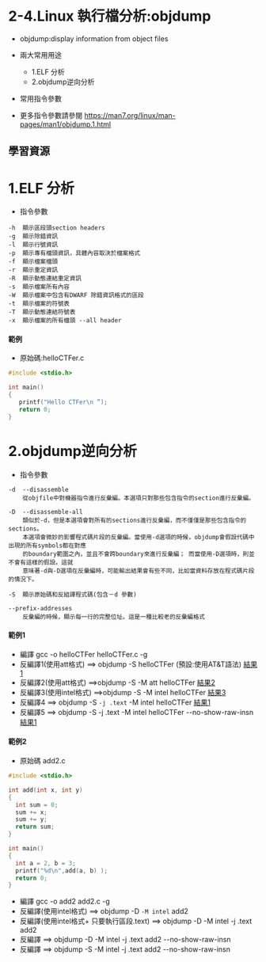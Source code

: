 # 2-4.Linux 執行檔分析:objdump
- objdump:display information from object files

- 兩大常用用途
  - 1.ELF 分析
  - 2.objdump逆向分析
- 常用指令參數
- 更多指令參數請參閱 https://man7.org/linux/man-pages/man1/objdump.1.html

## 學習資源


# 1.ELF 分析
- 指令參數
```
-h	顯示區段頭section headers
-g	顯示除錯資訊
-l	顯示行號資訊
-p	顯示專有檔頭資訊，具體內容取決於檔案格式
-f	顯示檔案檔頭
-r 	顯示重定資訊
-R 	顯示動態連結重定資訊
-s 	顯示檔案所有內容
-W	顯示檔案中包含有DWARF 除錯資訊格式的區段
-t	顯示檔案的符號表
-T 	顯示動態連結符號表
-x 	顯示檔案的所有檔頭 --all header
```
#### 範例
- 原始碼:helloCTFer.c
```c
#include <stdio.h>

int main()
{
   printf("Hello CTFer\n ”);
   return 0;
}
```
# 2.objdump逆向分析

- 指令參數
```
-d  --disassemble
    從objfile中對機器指令進行反彙編。本選項只對那些包含指令的section進行反彙編。

-D  --disassemble-all
    類似於-d，但是本選項會對所有的sections進行反彙編，而不僅僅是那些包含指令的sections。
    本選項會微妙的影響程式碼片段的反彙編。當使用-d選項的時候，objdump會假設代碼中出現的所有symbols都在對應
    的boundary範圍之內，並且不會跨boundary來進行反彙編； 而當使用-D選項時，則並不會有這樣的假設。這就
    意味著-d與-D選項在反彙編時，可能輸出結果會有些不同，比如當資料存放在程式碼片段的情況下。

-S 	顯示原始碼和反組譯程式碼(包含－d 參數)

--prefix-addresses
    反彙編的時候，顯示每一行的完整位址。這是一種比較老的反彙編格式
```
#### 範例1
- 編譯 gcc -o helloCTFer helloCTFer.c  -g
- 反編譯1(使用att格式) ==> objdump -S helloCTFer  (預設:使用AT&T語法)  [結果1](objdump_s_1.md)
- 反編譯2(使用att格式) ==>objdump -S -M att helloCTFer [結果2](objdump_s_2.md)
- 反編譯3(使用intel格式) ==>objdump -S -M intel helloCTFer [結果3](objdump_s_3.md)
- 反編譯4 ==> objdump -S `-j .text` -M intel helloCTFer [結果1](objdump_s_1.md)
- 反編譯5 ==> objdump -S -j .text -M intel helloCTFer --no-show-raw-insn  [結果1](objdump_s_1.md)

#### 範例2
- 原始碼 add2.c
```c
#include <stdio.h>

int add(int x, int y)
{
  int sum = 0;
  sum += x;
  sum += y;
  return sum;
}

int main()
{
  int a = 2, b = 3;
  printf("%d\n",add(a, b) );
  return 0;
}
```
- 編譯 gcc -o add2 add2.c  -g
- 反編譯(使用intel格式) ==> objdump -D `-M intel` add2
- 反編譯(使用intel格式+ 只要執行區段.text) ==> objdump -D -M intel -j .text add2
- 反編譯 ==> objdump -D -M intel -j .text add2 --no-show-raw-insn
- 反編譯 ==> objdump -S -M intel -j .text add2 --no-show-raw-insn 

